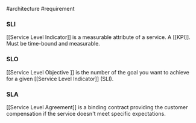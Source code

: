 #architecture #requirement

### SLI
[[Service Level Indicator]] is a measurable attribute of a service. A [[KPI]]. Must be time-bound and measurable.

### SLO
[[Service Level Objective ]] is the number of the goal you want to achieve for a given [[Service Level Indicator]] (SLI).

### SLA
[[Service Level Agreement]] is a binding contract providing the customer compensation if the service doesn't meet specific expectations.
